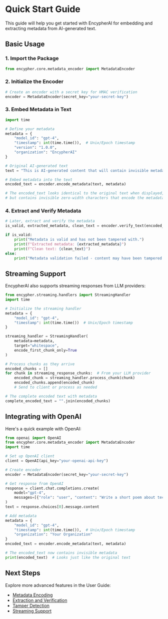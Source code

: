 # Quick Start Guide

This guide will help you get started with EncypherAI for embedding and extracting metadata from AI-generated text.

## Basic Usage

### 1. Import the Package

```python
from encypher.core.metadata_encoder import MetadataEncoder
```

### 2. Initialize the Encoder

```python
# Create an encoder with a secret key for HMAC verification
encoder = MetadataEncoder(secret_key="your-secret-key")
```

### 3. Embed Metadata in Text

```python
import time

# Define your metadata
metadata = {
    "model_id": "gpt-4",
    "timestamp": int(time.time()),  # Unix/Epoch timestamp
    "version": "1.0.0",
    "organization": "EncypherAI"
}

# Original AI-generated text
text = "This is AI-generated content that will contain invisible metadata."

# Embed metadata into the text
encoded_text = encoder.encode_metadata(text, metadata)

# The encoded_text looks identical to the original text when displayed,
# but contains invisible zero-width characters that encode the metadata
```

### 4. Extract and Verify Metadata

```python
# Later, extract and verify the metadata
is_valid, extracted_metadata, clean_text = encoder.verify_text(encoded_text)

if is_valid:
    print("Metadata is valid and has not been tampered with.")
    print(f"Extracted metadata: {extracted_metadata}")
    print(f"Clean text: {clean_text}")
else:
    print("Metadata validation failed - content may have been tampered with.")
```

## Streaming Support

EncypherAI also supports streaming responses from LLM providers:

```python
from encypher.streaming.handlers import StreamingHandler
import time

# Initialize the streaming handler
metadata = {
    "model_id": "gpt-4", 
    "timestamp": int(time.time())  # Unix/Epoch timestamp
}

streaming_handler = StreamingHandler(
    metadata=metadata,
    target="whitespace",
    encode_first_chunk_only=True
)

# Process chunks as they arrive
encoded_chunks = []
for chunk in streaming_response_chunks:  # From your LLM provider
    encoded_chunk = streaming_handler.process_chunk(chunk)
    encoded_chunks.append(encoded_chunk)
    # Send to client or process as needed

# The complete encoded text with metadata
complete_encoded_text = "".join(encoded_chunks)
```

## Integrating with OpenAI

Here's a quick example with OpenAI:

```python
from openai import OpenAI
from encypher.core.metadata_encoder import MetadataEncoder
import time

# Set up OpenAI client
client = OpenAI(api_key="your-openai-api-key")

# Create encoder
encoder = MetadataEncoder(secret_key="your-secret-key")

# Get response from OpenAI
response = client.chat.completions.create(
    model="gpt-4",
    messages=[{"role": "user", "content": "Write a short poem about technology."}]
)
text = response.choices[0].message.content

# Add metadata
metadata = {
    "model_id": "gpt-4",
    "timestamp": int(time.time()),  # Unix/Epoch timestamp
    "organization": "Your Organization"
}
encoded_text = encoder.encode_metadata(text, metadata)

# The encoded_text now contains invisible metadata
print(encoded_text)  # Looks just like the original text
```

## Next Steps

Explore more advanced features in the User Guide:

- [Metadata Encoding](../user-guide/metadata-encoding.md)
- [Extraction and Verification](../user-guide/extraction-verification.md)
- [Tamper Detection](../user-guide/tamper-detection.md)
- [Streaming Support](../user-guide/streaming.md)
